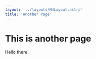 ```yaml
---
layout: '../layouts/MdLayout.astro'
title: 'Another Page'
---
```


# This is another page

Hello there.